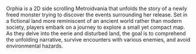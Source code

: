Orphia is a 2D side scrolling Metroidvania that unfolds the story of a newly freed monster trying to discover the events surrounding her release. Set in a fictional land more reminiscent of an ancient world rather than modern society, players embark on a journey to explore a small yet compact map. As they delve into the eerie and disturbed land, the goal is to comprehend the unfolding narrative, survive encounters with various enemies, and avoid environmental hazards. 
